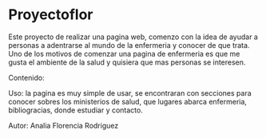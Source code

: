 # Proyectoflor
Este proyecto de realizar una pagina web, comenzo con la idea de ayudar a personas a adentrarse al mundo de la enfermeria y conocer de que trata. 
Uno de los motivos de comenzar una pagina de enfermeria es que me gusta el ambiente de la salud y quisiera que mas personas se interesen. 

Contenido:

Uso: la pagina es muy simple de usar, se encontraran con secciones para conocer sobres los ministerios de salud, que lugares abarca enfermeria, bibliogracias, donde estudiar y contacto.

Autor: Analia Florencia Rodriguez
